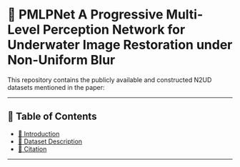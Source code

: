 # 🔬 PMLPNet A Progressive Multi-Level Perception Network for Underwater Image Restoration under Non-Uniform Blur

This repository contains the publicly available and constructed N2UD datasets mentioned in the paper:

---

## 📌 Table of Contents
- [📝 Introduction](#-introduction)  
- [📁 Dataset Description](#-dataset-description)  
- [📎 Citation](#-citation)  

---
